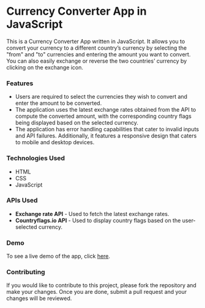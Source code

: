 <h1>Currency Converter App in JavaScript</h1>
This is a Currency Converter App written in JavaScript. It allows you to convert your currency to a different country’s currency by selecting the "from" and "to" currencies and entering the amount you want to convert. You can also easily exchange or reverse the two countries’ currency by clicking on the exchange icon.

<h3>Features</h3>
<ul>
<li>Users are required to select the currencies they wish to convert and enter the amount to be converted.</li>
<li>The application uses the latest exchange rates obtained from the API to compute the converted amount, with the corresponding country flags being displayed based on the selected currency.</li>
<li>The application has error handling capabilities that cater to invalid inputs and API failures. Additionally, it features a responsive design that caters to mobile and desktop devices.</li>

</ul>

<h3>Technologies Used</h3>
<ul>
<li>HTML</li>
<li>CSS</li>
<li>JavaScript</li>
</ul>

<h3>APIs Used</h3>
<ul>
<li> <strong>Exchange rate API</strong> - Used to fetch the latest exchange rates.</li>
<li> <strong>Countryflags.io API</strong> - Used to display country flags based on the user-selected currency.</li>
</ul>

<h3>Demo</h3>
To see a live demo of the app, click <a href="https://currency-converter-js-praneeth.netlify.app/">here</a>.

<h3>Contributing</h3>
If you would like to contribute to this project, please fork the repository and make your changes. Once you are done, submit a pull request and your changes will be reviewed.
